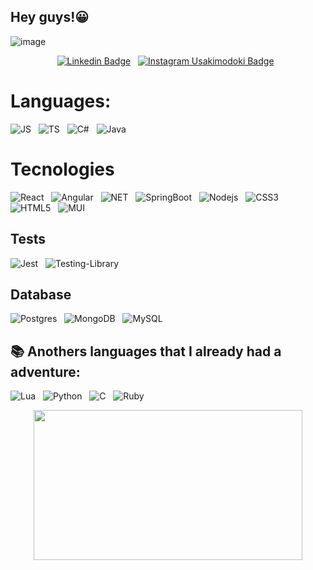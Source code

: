 ## Hey guys!😀
 
   ![image](https://github.com/jovicarvalho/jovicarvalho/assets/54593758/f93d5d54-e016-4585-8fcc-8ab3ec325261)

<div align="center">
 
[![Linkedin Badge](https://img.shields.io/badge/Linkedin-323330?style=for-the-badge&logo=linkedin&logoColor=blue)](https://www.linkedin.com/in/jovicarvalho/) &nbsp;
[![Instagram Usakimodoki Badge](https://img.shields.io/badge/Instagram-323330?style=for-the-badge&logo=instagram&logoColor=purple)](https://www.instagram.com/jowdanty/) &nbsp;
</div>

# Languages: 
![JS](https://img.shields.io/badge/JavaScript-F7DF1E?style=for-the-badge&logo=javascript&logoColor=black)  &nbsp;
![TS](https://img.shields.io/badge/TypeScript-007ACC?style=for-the-badge&logo=typescript&logoColor=white)  &nbsp;
![C#](https://img.shields.io/badge/c%23-%23239120.svg?style=for-the-badge&logo=c-sharp&logoColor=white) &nbsp;
![Java](https://img.shields.io/badge/Java-ED8B00?style=for-the-badge&logo=openjdk&logoColor=white) &nbsp;

# Tecnologies 
![React](https://img.shields.io/badge/React-20232A?style=for-the-badge&logo=react&logoColor=61DAFB) &nbsp;
![Angular](https://img.shields.io/badge/Angular-DD0031?style=for-the-badge&logo=angular&logoColor=white)  &nbsp;
![NET](https://img.shields.io/badge/.NET-5C2D91?style=for-the-badge&logo=.net&logoColor=white) &nbsp;
![SpringBoot](https://img.shields.io/badge/Spring-6DB33F?style=for-the-badge&logo=spring&logoColor=white) &nbsp;
![Nodejs](https://img.shields.io/badge/-Nodejs-black?style=for-the-badge&logo=Node.js) &nbsp;
![CSS3](https://img.shields.io/badge/CSS3-1572B6?style=for-the-badge&logo=css3&logoColor=white) &nbsp;
![HTML5](https://img.shields.io/badge/HTML5-E34F26?style=for-the-badge&logo=html5&logoColor=white) &nbsp;
![MUI](https://img.shields.io/badge/Material--UI-0081CB?style=for-the-badge&logo=material-ui&logoColor=white)  &nbsp;

## Tests
![Jest](https://img.shields.io/badge/Jest-323330?style=for-the-badge&logo=Jest&logoColor=white) &nbsp;
![Testing-Library](https://img.shields.io/badge/testing%20library-323330?style=for-the-badge&logo=testing-library&logoColor=red)

## Database
![Postgres](https://img.shields.io/badge/PostgreSQL-316192?style=for-the-badge&logo=postgresql&logoColor=white) &nbsp;
![MongoDB](https://img.shields.io/badge/MongoDB-4EA94B?style=for-the-badge&logo=mongodb&logoColor=white) &nbsp;
![MySQL](https://img.shields.io/badge/MySQL-005C84?style=for-the-badge&logo=mysql&logoColor=white)  &nbsp;

## 📚 Anothers languages that I already had a adventure: 

![Lua](https://img.shields.io/badge/Lua-2C2D72?style=for-the-badge&logo=lua&logoColor=white) &nbsp;
![Python](https://img.shields.io/badge/Python-14354C?style=for-the-badge&logo=python&logoColor=white) &nbsp;
![C](https://img.shields.io/badge/C-00599C?style=for-the-badge&logo=c&logoColor=white) &nbsp;
![Ruby](https://img.shields.io/badge/Ruby-CC342D?style=for-the-badge&logo=ruby&logoColor=white) &nbsp;


<p align = "center">
<img  height="240" width="430" src= https://2.bp.blogspot.com/-xWr8_WpBmNA/VbeshNpa47I/AAAAAAAAW5M/PcaM02DcJMc/s1600/tumblr_n7zukidWwU1qze3hdo1_r2_500.gif>  
</p>

